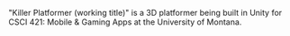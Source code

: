 "Killer Platformer (working title)" is a 3D platformer being built in Unity for CSCI 421: Mobile & Gaming Apps at the University of Montana.
